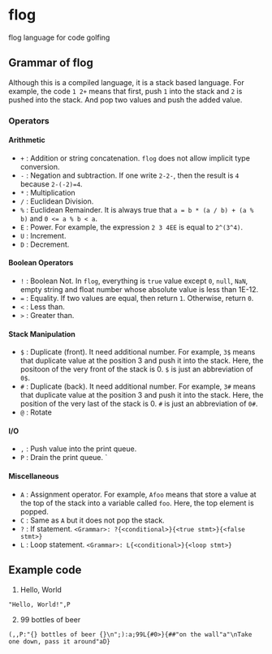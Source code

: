 # flog
flog language for code golfing

## Grammar of flog
Although this is a compiled language, it is a stack based language. For example, the code `1 2+`
means that first, push `1` into the stack and `2` is pushed into the stack. And pop two values and
push the added value.

### Operators
#### Arithmetic
- `+` : Addition or string concatenation. `flog` does not allow implicit type conversion.
- `-` : Negation and subtraction. If one write `2-2-`, then the result is `4` because `2-(-2)=4`.
- `*` : Multiplication
- `/` : Euclidean Division.
- `%` : Euclidean Remainder. It is always true that `a = b * (a / b) + (a % b)` and `0 <= a % b < a`.
- `E` : Power. For example, the expression `2 3 4EE` is equal to `2^(3^4)`.
- `U` : Increment.
- `D` : Decrement.

#### Boolean Operators
- `!` : Boolean Not. In `flog`, everything is `true` value except `0`, `null`, `NaN`, empty
  string and float number whose absolute value is less than 1E-12.
- `=` : Equality. If two values are equal, then return `1`. Otherwise, return `0`.
- `<` : Less than.
- `>` : Greater than.

#### Stack Manipulation
- `$` : Duplicate (front). It need additional number. For example, `3$` means that duplicate value
    at the position 3 and push it into the stack. Here, the positoon of the very front of the stack
    is 0. `$` is just an abbreviation of `0$`.
- `#` : Duplicate (back). It need additional number. For example, `3#` means that duplicate value
    at the position 3 and push it into the stack. Here, the position of the very last of the stack
    is 0. `#` is just an abbreviation of `0#`.
- `@` : Rotate

#### I/O
- `,` : Push value into the print queue.
- `P` : Drain the print queue. `

#### Miscellaneous
- `A` : Assignment operator. For example, `Afoo` means that store a value at the top of the stack
    into a variable called `foo`. Here, the top element is popped.
- `C` : Same as `A` but it does not pop the stack.
- `?` : If statement.    `<Grammar>: ?{<conditional>}{<true stmt>}{<false stmt>}`
- `L` : Loop statement.  `<Grammar>: L{<conditional>}{<loop stmt>}`

## Example code
1. Hello, World
```
"Hello, World!",P
```

2. 99 bottles of beer
```
(,,P:"{} bottles of beer {}\n";):a;99L{#0>}{##"on the wall"a"\nTake one down, pass it around"aD}
```
